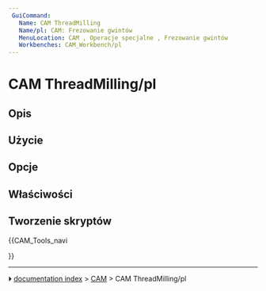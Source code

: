 ```yaml
---
 GuiCommand:
   Name: CAM ThreadMilling
   Name/pl: CAM: Frezowanie gwintów
   MenuLocation: CAM , Operacje specjalne , Frezowanie gwintów
   Workbenches: CAM_Workbench/pl
---
```


# CAM ThreadMilling/pl



## Opis



## Użycie



## Opcje



## Właściwości



## Tworzenie skryptów 





{{CAM_Tools_navi

}}



---
⏵ [documentation index](../README.md) > [CAM](CAM_Workbench.md) > CAM ThreadMilling/pl
